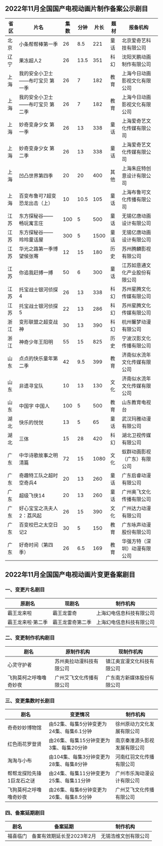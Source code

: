 ## 2022年11月全国国产电视动画片制作备案公示剧目
 省区 | 片名 | 集数 | 分钟 | 片长 | 题材 | 报备机构 
---|---|---|---|---|---|---
 北京 | 小条帮帮棒第一季 | 26 | 8.5 | 221 | 童话 | 北京爱奇艺科技有限公司 
 辽宁 | 果冻超人2 | 26 | 13.5 | 351 | 科幻 | 沈阳天鹏动画制作有限公司 
 上海 | 我的安全小卫士——布叮宝贝 第一季 | 26 | 7 | 182 | 教育 | 上海今日动画影视文化有限公司 
 上海 | 我的安全小卫士——布叮宝贝 第二季 | 26 | 7 | 182 | 教育 | 上海今日动画影视文化有限公司 
 上海 | 妙奇变身少女 第一季 | 26 | 13 | 338 | 童话 | 上海爱奇艺文化传媒有限公司 
 上海 | 妙奇变身少女 第二季 | 26 | 13 | 338 | 童话 | 上海爱奇艺文化传媒有限公司 
 上海 | 凹凸世界第四季 | 20 | 20 | 400 | 其他 | 上海朱庇特创意设计有限公司 
 上海 | 百变布鲁可7超变恐龙出击（上） | 10 | 10.5 | 105 | 童话 | 上海布鲁可文化传播有限公司 
 江苏 | 东方探秘谷—— 畅玩寓言庄 | 100 | 5 | 500 | 童话 | 无锡亿唐动画设计有限公司 
 江苏 | 东方探秘谷—— 玲玲童话屋 | 300 | 5 | 1500 | 童话 | 无锡亿唐动画设计有限公司 
 江苏 | 华光之路第一季博望侯张骞 | 12 | 15 | 180 | 历史 | 苏州腾麟影视有限公司 
 江苏 | 你追我赶搏一搏 | 50 | 6 | 300 | 童话 | 江苏如意通文化产业股份有限公司 
 江苏 | 托宝战士银河侦探4 | 26 | 13 | 338 | 科幻 | 苏州星腾文化传媒有限公司 
 江苏 | 托宝战士银河侦探5 | 22 | 13 | 286 | 科幻 | 苏州星腾文化传媒有限公司 
 浙江 | 变形联盟之超变战神 | 30 | 13 | 390 | 科幻 | 杭州馨梦动漫有限公司 
 浙江 | 神奇少年王阳明 | 55 | 15 | 825 | 历史 | 宁波汉影文化传播有限公司 
 山东 | 点点的快乐童年第二季 | 42 | 9.5 | 399 | 教育 | 济南似水流年文化传媒有限公司 
 山东 | 非遗寻宝队 | 10 | 13 | 130 | 文化 | 济南似水流年文化传媒有限公司 
 山东 | 中国字 中国人 | 100 | 5 | 500 | 教育 | 山东教育电视台 
 湖北 | 快乐的悦悦 | 13 | 5 | 65 | 童话 | 武汉玛雅动漫有限公司 
 湖北 | 三体 | 15 | 28 | 420 | 科幻 | 湖北卫视传媒有限公司 
 广东 | 中华诗歌故事之明清篇 | 72 | 15 | 1080 | 文化 | 蚁群动画影视（广东）有限公司 
 广东 | 奇趣特工队之超时空奇兵4 | 20 | 13 | 260 | 童话 | 广东启睿动漫有限公司 
 广东 | 超级飞侠14 | 20 | 13 | 260 | 童话 | 广州奥飞文化传播有限公司 
 广东 | 好心宝宝之冼夫人2：荔风起 | 26 | 15 | 390 | 文化 | 广州达力动漫有限公司 
 广东 | 百变校巴之太空日记2 | 30 | 5 | 150 | 教育 | 广东咏声动漫股份有限公司 
 广东 | 好奇时间（第四季） | 26 | 6.5 | 169 | 教育 | 华强方特（深圳）动漫有限公司 

## 2022年11月全国国产电视动画片变更备案剧目
### 一、变更片名剧目
 原剧名 | 现剧名 | 制作机构 
---|---|---
 霸王龙来啦 | 霸王龙雷奇 | 上海幻电信息科技有限公司 
 霸王龙来啦·第二季 | 霸王龙雷奇第二季 | 上海幻电信息科技有限公司 

### 二、变更制作机构剧目
 剧名 | 原制作机构 | 现制作机构 
---|---|---
 心灵守护者 | 苏州奥拉动漫科技有限公司 | 镇江奥宜漫文化科技有限公司 
 飞狗莫柯之呼噜噜奇妙夜 | 广州艾飞文化传播有限公司 | 广东南方新媒体股份有限公司 

### 三、变更集数时长剧目
 剧名 | 变更情况 | 制作机构 
---|---|---
 奇奇妙妙博物馆 | 由52集、每集5分钟变更为24集、每集6.1分钟 | 徐州原动力文化发展有限公司 
 红色雨花罗登贤 | 由26集、每集15分钟变更为3集、每集20分钟 | 南京秦淮源头影视发展有限公司 
 淘淘与小布 | 由104集、每集3分钟变更为28集、每集8分钟 | 河南红羽文化传播有限公司 
 帮帮龙探险先锋1巨龙石之谜 | 由24集、每集11分钟变更为25集、每集11分钟 | 广州市乐淘动漫设计有限公司 
 飞狗莫柯之呼噜噜奇妙夜 | 由26集、每集6分钟变更为26集、每集8.5分钟 | 广州艾飞文化传播有限公司 

### 四、备案延期剧目
 剧名 | 备案延期 | 制作机构 
---|---|---
 福喜临门 | 备案有效期延长至2023年2月 | 无锡浩维文创有限公司 
